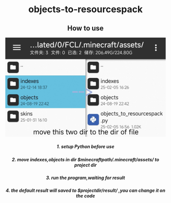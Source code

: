 <div align="center">
 <h1>objects-to-resourcespack</h1>
 <h2>How to use</h2>
 <img src="./how2use.png"/>
 <h5>1. setup Python before use</h5>
 <h5>2. move indexes,objects in dir $minecraftpath/.minecraft/assets/ to project dir</h5>
 <h5>3. run the program,waiting for result</h5>
 <h5>4. the default result will saved to $projectdir/result/ ,you can change it on the code</h5>

</div>
